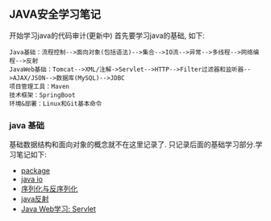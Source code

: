 ## JAVA安全学习笔记

开始学习java的代码审计(更新中)
首先要学习java的基础, 如下:
```
Java基础：流程控制-->面向对象(包括语法)-->集合-->IO流-->异常-->多线程-->网络编程-->反射 
JavaWeb基础：Tomcat-->XML/注解->Servlet-->HTTP-->Filter过滤器和监听器-->AJAX/JSON-->数据库(MySQL)-->JDBC  
项目管理工具：Maven  
技术框架：SpringBoot  
环境&部署：Linux和Git基本命令

```

### java 基础
基础数据结构和面向对象的概念就不在这里记录了. 只记录后面的基础学习部分.学习笔记如下:
- [package]()
- [java io](https://github.com/1dayluo/java-/blob/main/java%20io/Java%20IO.md)
- [序列化与反序列化](https://github.com/1dayluo/java-/blob/main/serializable/%E5%BA%8F%E5%88%97%E5%8C%96%E4%B8%8E%E5%8F%8D%E5%BA%8F%E5%88%97%E5%8C%96.md)
- [java反射]()
- [Java Web学习: Servlet](https://github.com/1dayluo/java-/blob/main/servlet/Servlet.md)


